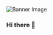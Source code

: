 ![Banner Image]([https://github.com/Betfsh/Betfsh/main/Picture.png](https://github.com/Betfsh/Betfsh/blob/main/picture.png))

### Hi there 👋

